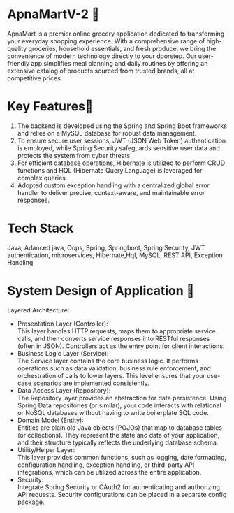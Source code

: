 # ApnaMartV-2 🛒
ApnaMart is a premier online grocery application dedicated to transforming your everyday shopping experience. With a comprehensive range of high-quality groceries, household essentials, and fresh produce, we bring the convenience of modern technology directly to your doorstep. Our user-friendly app simplifies meal planning and daily routines by offering an extensive catalog of products sourced from trusted brands, all at competitive prices.


# Key Features🚀
1. The backend is developed using the Spring and Spring Boot frameworks and relies on a MySQL database for robust data management.
2. To ensure secure user sessions, JWT (JSON Web Token) authentication is employed, while Spring Security safeguards sensitive user data and protects the system from cyber threats.
3. For efficient database operations, Hibernate is utilized to perform CRUD functions and HQL (Hibernate Query Language) is leveraged for complex queries.
4. Adopted custom exception handling with a centralized global error handler to deliver precise, context-aware, and maintainable error responses.

# Tech Stack 
 Java, Adanced java, Oops, Spring, Springboot, Spring Security, JWT authentication, microservices, Hibernate,Hql, MySQL, REST API, Exception Handling

 # System Design of Application 📌
 Layered Architecture: </br>
 <ul> <li> Presentation Layer (Controller):</li> 
This layer handles HTTP requests, maps them to appropriate service calls, and then converts service responses into RESTful responses (often in JSON). Controllers act as the entry point for client interactions.
<li>Business Logic Layer (Service): </li>
The Service layer contains the core business logic. It performs operations such as data validation, business rule enforcement, and orchestration of calls to lower layers. This level ensures that your use-case scenarios are implemented consistently.
   <li> Data Access Layer (Repository): </li>
The Repository layer provides an abstraction for data persistence. Using Spring Data repositories (or similar), your code interacts with relational or NoSQL databases without having to write boilerplate SQL code.
   <li>Domain Model (Entity):</li>
Entities are plain old Java objects (POJOs) that map to database tables (or collections). They represent the state and data of your application, and their structure typically reflects the underlying database schema.
  <li>Utility/Helper Layer: </li> 
This layer provides common functions, such as logging, date formatting, configuration handling, exception handling, or third-party API integrations, which can be utilized across the entire application.
  <li> Security: </li>
Integrate Spring Security or OAuth2 for authenticating and authorizing API requests. Security configurations can be placed in a separate config package.
</ul>
